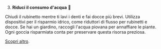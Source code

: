 3. **Riduci il consumo d'acqua** 🚿

Chiudi il rubinetto mentre ti lavi i denti e fai docce più brevi. Utilizza dispositivi per il risparmio idrico, come riduttori di flusso per rubinetti e docce. Se hai un giardino, raccogli l'acqua piovana per annaffiare le piante. Ogni goccia risparmiata conta per preservare questa risorsa preziosa.

[Scopri altro](https://www.worldwatercouncil.org/).
